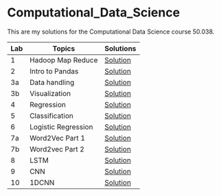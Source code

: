 # Computational_Data_Science

This are my solutions for the Computational Data Science course 50.038.

Lab | Topics | Solutions
------------ | ------------- | -------------
1 | Hadoop Map Reduce | [Solution](https://github.com/dylantzx/Computational_Data_Science/blob/main/Lab_1_Hadoop_MapReduce.ipynb)
2 | Intro to Pandas | [Solution](https://github.com/dylantzx/Computational_Data_Science/blob/main/Lab_2_Intro_to_pandas.ipynb)
3a | Data handling | [Solution](https://github.com/dylantzx/Computational_Data_Science/blob/main/Lab_3a_data_handling.ipynb)
3b | Visualization | [Solution](https://github.com/dylantzx/Computational_Data_Science/blob/main/Lab_3b_visualisation.ipynb)
4 | Regression | [Solution](https://github.com/dylantzx/Computational_Data_Science/blob/main/Lab_4_Regression.ipynb)
5 | Classification | [Solution](https://github.com/dylantzx/Computational_Data_Science/blob/main/Lab_5_Classification.ipynb)
6 | Logistic Regression | [Solution](https://github.com/dylantzx/Computational_Data_Science/blob/main/Lab_6_Logistic_Regression.ipynb)
7a | Word2Vec Part 1 | [Solution](https://github.com/dylantzx/Computational_Data_Science/blob/main/Lab_7_Word2vec_part_1.ipynb)
7b | Word2vec Part 2 | [Solution](https://github.com/dylantzx/Computational_Data_Science/blob/main/Lab_7_Word2vec_part_2.ipynb)
8 | LSTM | [Solution](https://github.com/dylantzx/Computational_Data_Science/blob/main/Lab_8_LSTM.ipynb)
9 | CNN | [Solution](https://github.com/dylantzx/Computational_Data_Science/blob/main/Lab_9_CNN.ipynb)
10 | 1DCNN | [Solution](https://github.com/dylantzx/Computational_Data_Science/blob/main/Lab_10_1DCNN.ipynb)
